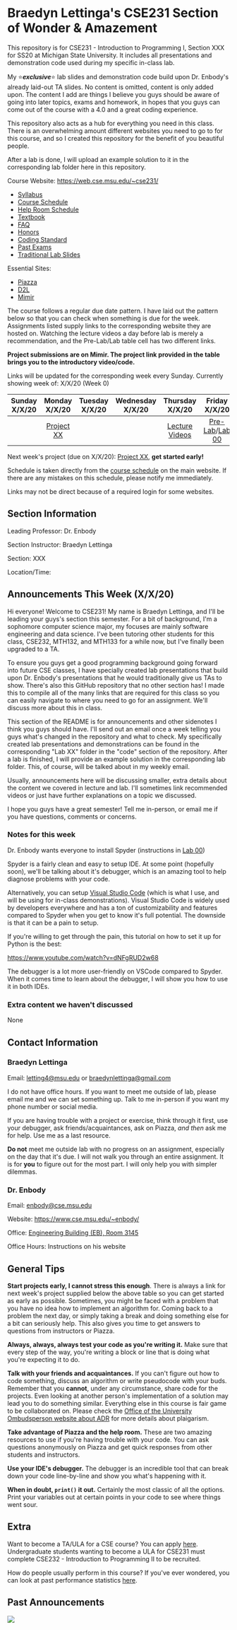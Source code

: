 # Braedyn Lettinga's CSE231 Section of Wonder & Amazement
This repository is for CSE231 - Introduction to Programming I, Section XXX for SS20 at Michigan State University. It includes all presentations and demonstration code used during my specific in-class lab.

My :star:***exclusive***:star: lab slides and demonstration code build upon Dr. Enbody's already laid-out TA slides. No content is omitted, content is only added upon. The content I add are things I believe you guys should be aware of going into later topics, exams and homework, in hopes that you guys can come out of the course with a 4.0 and a great coding experience.

This repository also acts as a hub for everything you need in this class. There is an overwhelming amount different websites you need to go to for this course, and so I created this repository for the benefit of you beautiful people.

After a lab is done, I will upload an example solution to it in the corresponding lab folder here in this repository.

Course Website: https://web.cse.msu.edu/~cse231/
  - [Syllabus](https://web.cse.msu.edu/~cse231/Online/General/syllabus.html)
  - [Course Schedule](https://web.cse.msu.edu/~cse231/Online/due_dates.html)
  - [Help Room Schedule]()
  - [Textbook](https://www.pearson.com/us/higher-education/product/Punch-Practice-of-Computing-Using-Python-The-3rd-Edition/9780134379760.html)
  - [FAQ](https://web.cse.msu.edu/~cse231/Online/General/FAQ.html)
  - [Honors](https://web.cse.msu.edu/~cse231/Online/Honors/)
  - [Coding Standard](https://web.cse.msu.edu/~cse231/Online/General/coding.standard.html)
  - [Past Exams](https://web.cse.msu.edu/~cse231/Online/Exams/)
  - [Traditional Lab Slides](https://web.cse.msu.edu/~cse231/Online/mini-lectures/)
  
Essential Sites:
  - [Piazza](https://piazza.com/)
  - [D2L](https://d2l.msu.edu/d2l/home)
  - [Mimir](https://class.mimir.io/)

The course follows a regular due date pattern. I have laid out the pattern below so that you can check when something is due for the week. 
Assignments listed supply links to the corresponding website they are hosted on.
Watching the lecture videos a day before lab is merely a recommendation, and the Pre-Lab/Lab table cell has two different links.

**Project submissions are on Mimir. The project link provided in the table brings you to the introductory video/code.**

Links will be updated for the corresponding week every Sunday. Currently showing week of: X/X/20 (Week 0)

| Sunday X/X/20 | Monday X/X/20 | Tuesday X/X/20 | Wednesday X/X/20 | Thursday X/X/20 | Friday X/X/20 | Saturday X/X/20 |
| :---:  | :---:  | :---:   | :---:     | :---:    | :---:  | :---:    |
|| [Project XX]() ||| [Lecture Videos]() | [Pre-Lab](https://d2l.msu.edu/d2l/home)/[Lab 00](https://www.cse.msu.edu/~cse231/Labs/Lab00/) | [Exercises Ch.XX]() |

Next week's project (due on X/X/20): [Project XX](), **get started early!**

Schedule is taken directly from the [course schedule](https://web.cse.msu.edu/~cse231/Online/due_dates.html) on the main website. If there are any mistakes on this schedule, please notify me immediately.

Links may not be direct because of a required login for some websites.

## Section Information

Leading Professor: Dr. Enbody

Section Instructor: Braedyn Lettinga

Section: XXX

Location/Time: 

## Announcements This Week (X/X/20)

Hi everyone! Welcome to CSE231! My name is Braedyn Lettinga, and I'll be leading your guys's section this semester. For a bit of background, I'm a sophomore computer science major, my focuses are mainly software engineering and data science. I've been tutoring other students for this class, CSE232, MTH132, and MTH133 for a while now, but I've finally been upgraded to a TA. 

To ensure you guys get a good programming background going forward into future CSE classes, I have specially created lab presentations that build upon Dr. Enbody's presentations that he would traditionally give us TAs to show. There's also this GitHub repository that no other section has! I made this to compile all of the many links that are required for this class so you can easily navigate to where you need to go for an assignment. We'll discuss more about this in class. 

This section of the README is for announcements and other sidenotes I think you guys should have. I'll send out an email once a week telling you guys what's changed in the repository and what to check. My specifically created lab presentations and demonstrations can be found in the corresponding "Lab XX" folder in the "code" section of the repository. After a lab is finished, I will provide an example solution in the corresponding lab folder. This, of course, will be talked about in my weekly email. 

Usually, announcements here will be discussing smaller, extra details about the content we covered in lecture and lab. I'll sometimes link recommended videos or just have further explanations on a topic we discussed.

I hope you guys have a great semester! Tell me in-person, or email me if you have questions, comments or concerns.

### Notes for this week

Dr. Enbody wants everyone to install Spyder (instructions in [Lab 00](https://www.cse.msu.edu/~cse231/Online/week0.html))

Spyder is a fairly clean and easy to setup IDE. At some point (hopefully soon), we'll be talking about it's debugger, which is an amazing tool to help diagnose problems with your code. 

Alternatively, you can setup [Visual Studio Code](https://code.visualstudio.com/) (which is what I use, and will be using for in-class demonstrations). Visual Studio Code is widely used by developers everywhere and has a ton of customizability and features compared to Spyder when you get to know it's full potential. The downside is that it can be a pain to setup.

If you're willing to get through the pain, this tutorial on how to set it up for Python is the best: 

https://www.youtube.com/watch?v=dNFgRUD2w68

The debugger is a lot more user-friendly on VSCode compared to Spyder. When it comes time to learn about the debugger, I will show you how to use it in both IDEs. 

### Extra content we haven't discussed

None

## Contact Information

### Braedyn Lettinga
Email: letting4@msu.edu or braedynlettinga@gmail.com

I do not have office hours. If you want to meet me outside of lab, please email me and we can set something up. Talk to me in-person if you want my phone number or social media.

If you are having trouble with a project or exercise, think through it first, use your debugger, ask friends/acquaintances, ask on Piazza, *and then* ask me for help. Use me as a last resource.

**Do not** meet me outside lab with no progress on an assignment, especially on the day that it's due. I will not walk you through an entire assignment. It is for **you** to figure out for the most part. I will only help you with simpler dilemmas.

### Dr. Enbody
Email: enbody@cse.msu.edu

Website: https://www.cse.msu.edu/~enbody/

Office: [Engineering Building (EB), Room 3145](https://www.google.com/maps/place/Engineering+Building/@42.7249397,-84.4835239,17z/data=!3m1!4b1!4m5!3m4!1s0x8822c27d94c0dddf:0x5bad697ea8a8837c!8m2!3d42.7249358!4d-84.4813352)

Office Hours: Instructions on his website

## General Tips

**Start projects early, I cannot stress this enough**. There is always a link for next week's project supplied below the above table so you can get started as early as possible.
Sometimes, you might be faced with a problem that you have no idea how to implement an algorithm for. Coming back to a problem the next day, or simply taking a break and doing something else for a bit can seriously help.
This also gives you time to get answers to questions from instructors or Piazza.

**Always, always, always test your code as you're writing it.** Make sure that every step of the way, you're writing a block or line that is doing what you're expecting it to do.

**Talk with your friends and acquaintances.** If you can't figure out how to code something, discuss an algorithm or write pseudocode with your buds. Remember that you **cannot**, under any circumstance, share code for the projects. Even looking at another person's implementation of a solution may lead you to do something similar. Everything else in this course is fair game to be collaborated on. Please check the [Office of the University Ombudsperson website about ADR](https://ombud.msu.edu/academic-integrity/academic_dishonesty_report.html) for more details about plaigarism.

**Take advantage of Piazza and the help room.** These are two amazing resources to use if you're having trouble with your code. You can ask questions anonymously on Piazza and get quick responses from other students and instructors.

**Use your IDE's debugger.** The debugger is an incredible tool that can break down your code line-by-line and show you what's happening with it.

**When in doubt, `print()` it out.** Certainly the most classic of all the options. Print your variables out at certain points in your code to see where things went sour.

## Extra

Want to become a TA/ULA for a CSE course? You can apply [here](https://www.cse.msu.edu/Resources/EmploymentStudents.php). Undergraduate students wanting to become a ULA for CSE231 must complete CSE232 - Introduction to Programming II to be recruited.

How do people usually perform in this course? If you've ever wondered, you can look at past performance statistics [here](https://msugrades.com/course/CSE/231/RICHARD_J_ENBODY).

## Past Announcements

![](confused_travolta.gif)
